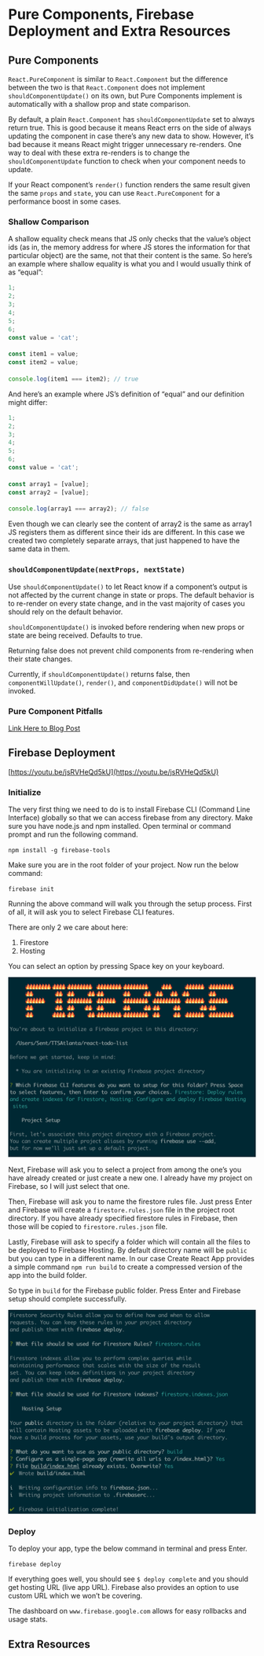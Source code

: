 # Pure Components, Firebase Deployment and Extra Resources

## Pure Components

`React.PureComponent` is similar to `React.Component` but the difference between the two is that `React.Component` does not implement `shouldComponentUpdate()` on its own, but Pure Components implement is automatically with a shallow prop and state comparison.

By default, a plain `React.Component` has `shouldComponentUpdate` set to always return true. This is good because it means React errs on the side of always updating the component in case there’s any new data to show. However, it’s bad because it means React might trigger unnecessary re-renders. One way to deal with these extra re-renders is to change the `shouldComponentUpdate` function to check when your component needs to update.

If your React component’s `render()` function renders the same result given the same `props` and `state`, you can use `React.PureComponent` for a performance boost in some cases.

### Shallow Comparison

A shallow equality check means that JS only checks that the value’s object ids (as in, the memory address for where JS stores the information for that particular object) are the same, not that their content is the same. So here’s an example where shallow equality is what you and I would usually think of as “equal”:

```javascript
1;
2;
3;
4;
5;
6;
const value = 'cat';

const item1 = value;
const item2 = value;

console.log(item1 === item2); // true
```

And here’s an example where JS’s definition of “equal” and our definition might differ:

```javascript
1;
2;
3;
4;
5;
6;
const value = 'cat';

const array1 = [value];
const array2 = [value];

console.log(array1 === array2); // false
```

Even though we can clearly see the content of array2 is the same as array1 JS registers them as different since their ids are different. In this case we created two completely separate arrays, that just happened to have the same data in them.

### `shouldComponentUpdate(nextProps, nextState)`

Use `shouldComponentUpdate()` to let React know if a component’s output is not affected by the current change in state or props. The default behavior is to re-render on every state change, and in the vast majority of cases you should rely on the default behavior.

`shouldComponentUpdate()` is invoked before rendering when new props or state are being received. Defaults to true.

Returning false does not prevent child components from re-rendering when their state changes.

Currently, if `shouldComponentUpdate()` returns false, then `componentWillUpdate()`, `render()`, and `componentDidUpdate()` will not be invoked.

### Pure Component Pitfalls

[Link Here to Blog Post](https://blog.shakacode.com/react-purecomponent-pitfalls-d057882f4b6e)

## Firebase Deployment

[https://youtu.be/jsRVHeQd5kU](https://youtu.be/jsRVHeQd5kU)

### Initialize

The very first thing we need to do is to install Firebase CLI (Command Line Interface) globally so that we can access firebase from any directory. Make sure you have node.js and npm installed. Open terminal or command prompt and run the following command.

`npm install -g firebase-tools`

Make sure you are in the root folder of your project. Now run the below command:

`firebase init`

Running the above command will walk you through the setup process. First of all, it will ask you to select Firebase CLI features.

There are only 2 we care about here:

1.  Firestore
1.  Hosting

You can select an option by pressing Space key on your keyboard.

![Firebase CLI](./images/firebase-deploy-01.png)

Next, Firebase will ask you to select a project from among the one’s you have already created or just create a new one. I already have my project on Firebase, so I will just select that one.

Then, Firebase will ask you to name the firestore rules file. Just press Enter and Firebase will create a `firestore.rules.json` file in the project root directory. If you have already specified firestore rules in Firebase, then those will be copied to `firestore.rules.json` file.

Lastly, Firebase will ask to specify a folder which will contain all the files to be deployed to Firebase Hosting. By default directory name will be `public` but you can type in a different name. In our case Create React App provides a simple command `npm run build` to create a compressed version of the app into the build folder.

So type in `build` for the Firebase public folder. Press Enter and Firebase setup should complete successfully.

![Firebase CLI Build](./images/firebase-deploy-02.png)

### Deploy

To deploy your app, type the below command in terminal and press Enter.

`firebase deploy`

If everything goes well, you should see `$ deploy complete` and you should get hosting URL (live app URL). Firebase also provides an option to use custom URL which we won’t be covering.

The dashboard on `www.firebase.google.com` allows for easy rollbacks and usage stats.

## Extra Resources
